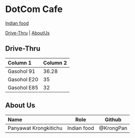 # DotCom Cafe

[Indian food](Menu.md) 

[Drive-Thru](#Drive-Thru) | [AboutUs](#About-us)

## Drive-Thru

| Column 1                 | Column 2 |
|:-------------------------|----------|
| Gasohol 91               | 36.28    |
| Gasohol E20              | 35       |
| Gasohol E85              | 32       | 

## About Us

| Name      | Role      | Github          |
|:----------|-----------|-----------------|
| Panyawat Krongkitichu | Indian food | @KrongPan |

